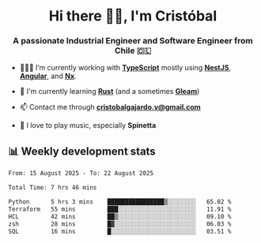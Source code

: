 <h1 align="center">Hi there ✌🏻, I'm Cristóbal</h1>
<h3 align="center">A passionate Industrial Engineer and Software Engineer from Chile 🇨🇱</h3>

- 🧑🏻‍💻 I’m currently working with **[TypeScript](https://www.typescriptlang.org)** mostly using **[NestJS](https://nestjs.com)**, **[Angular](https://angular.io)**, and **[Nx](https://nx.dev)**.

- 🌱 I'm currently learning **[Rust](https://www.rust-lang.org)** (and a sometimes **[Gleam](https://gleam.run/)**)

- 📫 Contact me through **cristobalgajardo.v@gmail.com**

- 🎸 I love to play music, especially **Spinetta**

## 📊 Weekly development stats

<!--START_SECTION:waka-->

```txt
From: 15 August 2025 - To: 22 August 2025

Total Time: 7 hrs 46 mins

Python      5 hrs 3 mins    ████████████████▒░░░░░░░░   65.02 %
Terraform   55 mins         ███░░░░░░░░░░░░░░░░░░░░░░   11.91 %
HCL         42 mins         ██▒░░░░░░░░░░░░░░░░░░░░░░   09.10 %
zsh         28 mins         █▓░░░░░░░░░░░░░░░░░░░░░░░   06.03 %
SQL         16 mins         █░░░░░░░░░░░░░░░░░░░░░░░░   03.51 %
```

<!--END_SECTION:waka-->
